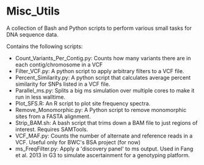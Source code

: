 Misc_Utils
==========

A collection of Bash and Python scripts to perform various small tasks for DNA sequence data.

Contains the following scripts:
- Count_Variants_Per_Contig.py: Counts how many variants there are in each contig/chromosome in a VCF
- Filter_VCF.py: A python script to apply arbitrary filters to a VCF file.
- Percent_Similarity.py: A python script that calculates average percent similarity for SNPs listed in a VCF file.
- Parallel_ms.py: Splits a big ms simulation over multiple cores to make it run in less walltime.
- Plot_SFS.R: An R script to plot site frequency spectra.
- Remove_Monomorphic.py: A Python script to remove monomorphic sites from a FASTA alignment.
- Strip_BAM.sh: A bash script that trims down a BAM file to just regions of interest. Requires SAMTools.
- VCF_MAF.py: Counts the number of alternate and reference reads in a VCF. Useful only for BWC's BSA project (for now)
- ms_FreqFilter.py: Apply a 'discovery panel' to ms output. Used in Fang et al. 2013 in G3 to simulate ascertainment for a genotyping platform.
